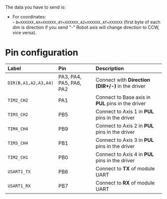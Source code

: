 The data you have to send is: 
   - For coordinates: <br />
            -   `B=XXXXXX,AX=XXXXXX,AY=XXXXXX,AZ=XXXXXX,AT=XXXXXX` (first byte of each dim is direction if you send "-" Robot axis will change direction to CCW, vice versa).
# Pin configuration
|Label  |Pin | Description |
| :--- | :--- | :---|
| `DIR(B,A1,A2,A3,A4)` | PA3, PA4, PA5, PA6, PA2|Connect with **Direction (DIR+/-)** in the driver|
| `TIM2_CH2` | PA1 |Connect to Base axis in **PUL** pins in the driver|
| `TIM3_CH2` | PB5 |Connect to Axis 1 in **PUL** pins in the driver|
| `TIM4_CH4` | PB9 |Connect to Axis 2 in **PUL** pins in the driver|
| `TIM3_CH4` | PB1 |Connect to Axis 3 in **PUL** pins in the driver|
| `TIM2_CH1` | PB0 |Connect to Axis 4 in **PUL** pins in the driver|
| `USART1_TX` | PB6 |Connect to **TX** of module UART|
| `USART1_RX` | PB7 |Connect to **RX** of module UART|
	
